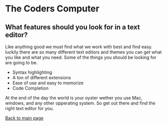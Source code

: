 # The Coders Computer

## What features should you look for in a text editor?

Like anything good we must find what we work with best and find easy. luckily there are so many different text editors
and themes you can get what you like and what you need.
Some of the things you should be looking for are going to be.

+ Syntax highlighting
+ A ton of different extensions
+ Ease of use and easy to memorize
+ Code Completion 

At the end of the day the world is your oyster wether you use Mac, windows, and any other opperating system. 
So get out there and find the right text editor for you. 

[Back to main page](README.md)
